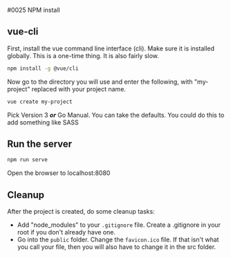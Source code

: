 #0025 NPM install

## vue-cli

First, install the vue command line interface (cli).  Make sure it is installed globally.  This is a one-time thing.  It is also fairly slow.

```bash
npm install -g @vue/cli
```

Now go to the directory you will use and enter the following, with "my-project" replaced with your project name.

```bash
vue create my-project
```

Pick Version 3  ***or*** Go Manual.  You can take the defaults.  You could do this to add something like SASS

## Run the server

```bash
npm run serve
```

Open the browser to localhost:8080

## Cleanup

After the project is created, do some cleanup tasks:

* Add "node_modules" to your ```.gitignore``` file.  Create a .gitignore in your root if you don't already have one.
* Go into the ```public``` folder.  Change the ```favicon.ico``` file.  If that isn't what you call your file, then you will also have to change it in the src folder.

